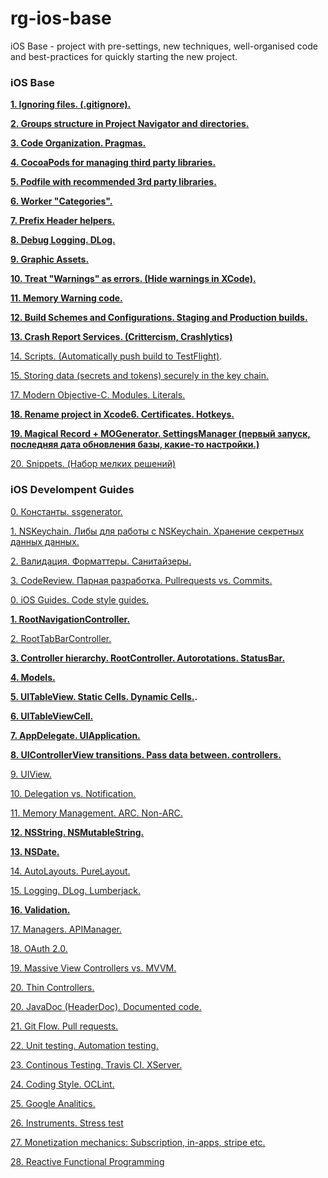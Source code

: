 # rg-ios-base
iOS Base - project with pre-settings, new techniques, well-organised code and best-practices for quickly starting the new project.

### iOS Base

**[1. Ignoring files. (.gitignore).](https://github.com/arthurigberdin/rg-ios-base/blob/master/Docs/ignoring_files.md)**

**[2. Groups structure in Project Navigator and directories.](https://github.com/arthurigberdin/rg-ios-base/blob/master/Docs/groups_projectnavigator.md)**

**[3. Code Organization. Pragmas.](https://github.com/arthurigberdin/rg-ios-base/blob/master/Docs/structure_code.md)**

**[4. CocoaPods for managing third party libraries.](https://github.com/arthurigberdin/rg-ios-base/blob/master/Docs/cocoapods.md)**

**[5. Podfile with recommended 3rd party libraries.](https://github.com/arthurigberdin/rg-ios-base/blob/master/Docs/podfile_libs.md)**

**[6. Worker "Categories".](https://github.com/arthurigberdin/rg-ios-base/blob/master/Docs/worker_categories.md)**

**[7. Prefix Header helpers.](https://github.com/arthurigberdin/rg-ios-base/blob/master/Docs/prefix_header_helpers.md)**

**[8. Debug Logging. DLog.](https://github.com/arthurigberdin/rg-ios-base/blob/master/Docs/debug_logging.md)**

**[9. Graphic Assets.](https://github.com/arthurigberdin/rg-ios-base/blob/master/Docs/graphic_assets.md)**

**[10. Treat "Warnings" as errors. (Hide warnings in XCode).](https://github.com/arthurigberdin/rg-ios-base/blob/master/Docs/treat_warnings.md)**

**[11. Memory Warning code.](https://github.com/arthurigberdin/rg-ios-base/blob/master/Docs/memory_warning.md)**

**[12. Build Schemes and Configurations. Staging and Production builds.](https://github.com/arthurigberdin/rg-ios-base/blob/master/Docs/schemes.md)**

**[13. Crash Report Services. (Crittercism, Crashlytics)](https://github.com/arthurigberdin/rg-ios-base/blob/master/Docs/crash_report.md)**

[14. Scripts. (Automatically push build to TestFlight)](https://github.com/arthurigberdin/rg-ios-base/blob/master/Docs/scripts_push_build_testflight.md).

[15. Storing data (secrets and tokens) securely in the key chain.](https://github.com/arthurigberdin/rg-ios-base/blob/master/Docs/securely_store_data.md)

[17. Modern Objective-C. Modules. Literals.](https://github.com/arthurigberdin/rg-ios-base/blob/master/Docs/modern_objc.md)

**[18. Rename project in Xcode6. Certificates. Hotkeys.](https://github.com/arthurigberdin/rg-ios-base/blob/master/Docs/rename_project.md)**

**[19. Magical Record + MOGenerator. SettingsManager (первый запуск, последняя дата обновления базы, какие-то настройки.)](https://github.com/arthurigberdin/rg-ios-base/blob/master/Docs/magicalrecord_mogenerator.md)**

[20. Snippets. (Набор мелких решений)](https://github.com/arthurigberdin/rg-ios-base/blob/master/Docs/snippets.md)


### iOS Develompent Guides

[0. Константы. ssgenerator.]()

[1. NSKeychain. Либы для работы с NSKeychain. Хранение секретных данных данных.]()

[2. Валидация. Форматтеры. Санитайзеры.]()

[3. CodeReview. Парная разработка. Pullrequests vs. Commits.]()

[0. iOS Guides. Code style guides.](https://github.com/arthurigberdin/rg-ios-base/blob/master/Docs/iosguides.md)

**[1. RootNavigationController.](https://github.com/arthurigberdin/rg-ios-base/blob/master/Docs/rootnavcontroller.md)**

[2. RootTabBarController.](https://github.com/arthurigberdin/rg-ios-base/blob/master/Docs/roottabbarcontroller.md)

**[3. Controller hierarchy. RootController. Autorotations. StatusBar.](https://github.com/arthurigberdin/rg-ios-base/blob/master/Docs/controller_hierarchy.md)**

**[4. Models.](https://github.com/arthurigberdin/rg-ios-base/blob/master/Docs/models.md)**

**[5. UITableView. Static Cells. Dynamic Cells.](https://github.com/arthurigberdin/rg-ios-base/blob/master/Docs/tableview.md).**

**[6. UITableViewCell.](https://github.com/arthurigberdin/rg-ios-base/blob/master/Docs/tableviewcell.md)**

**[7. AppDelegate. UIApplication.](https://github.com/arthurigberdin/rg-ios-base/blob/master/Docs/appdelegate.md)**

**[8. UIControllerView transitions. Pass data between. controllers.](https://github.com/arthurigberdin/rg-ios-base/blob/master/Docs/controller.md)**

[9. UIView.](https://github.com/arthurigberdin/rg-ios-base/blob/master/Docs/uiview.md)

[10. Delegation vs. Notification.](https://github.com/arthurigberdin/rg-ios-base/blob/master/Docs/delegation-notification.md)

[11. Memory Management. ARC. Non-ARC.](https://github.com/arthurigberdin/rg-ios-base/blob/master/Docs/memory.md)

**[12. NSString. NSMutableString.](https://github.com/arthurigberdin/rg-ios-base/blob/master/Docs/nsstring.md)**

**[13. NSDate.](https://github.com/arthurigberdin/rg-ios-base/blob/master/Docs/date.md)**

[14. AutoLayouts. PureLayout.](https://github.com/arthurigberdin/rg-ios-base/blob/master/Docs/autolayouts.md)

[15. Logging. DLog. Lumberjack.](https://github.com/arthurigberdin/rg-ios-base/blob/master/Docs/logging.md)

**[16. Validation.](https://github.com/arthurigberdin/rg-ios-base/blob/master/Docs/logging.md)**



[17. Managers. APIManager.](https://github.com/arthurigberdin/rg-ios-base/blob/master/Docs/managers.md)

[18. OAuth 2.0.](https://github.com/arthurigberdin/rg-ios-base/blob/master/Docs/oauth.md)

[19. Massive View Controllers vs. MVVM.](https://github.com/arthurigberdin/rg-ios-base/blob/master/Docs/mvvm.md)

[20. Thin Controllers.](https://github.com/arthurigberdin/rg-ios-base/blob/master/Docs/thin_controllers.md)

[20. JavaDoc (HeaderDoc). Documented code. ](https://github.com/arthurigberdin/rg-ios-base/blob/master/Docs/java_doc.md)

[21. Git Flow. Pull requests.](https://github.com/arthurigberdin/rg-ios-base/blob/master/Docs/git_flow.md)

[22. Unit testing. Automation testing.](https://github.com/arthurigberdin/rg-ios-base/blob/master/Docs/testing.md)

[23. Continous Testing. Travis CI. XServer.](https://github.com/arthurigberdin/rg-ios-base/blob/master/Docs/continous_testing.md)

[24. Coding Style. OCLint.](https://github.com/arthurigberdin/rg-ios-base/blob/master/Docs/coding_style_oclint.md)

[25. Google Analitics.](https://github.com/arthurigberdin/rg-ios-base/blob/master/Docs/google_analitics.md)

[26. Instruments. Stress test](https://github.com/arthurigberdin/rg-ios-base/blob/master/Docs/instruments.md)

[27. Monetization mechanics: Subscription, in-apps, stripe etc.](https://github.com/arthurigberdin/rg-ios-base/blob/master/Docs/monetization.md)

[28. Reactive Functional Programming](https://github.com/arthurigberdin/rg-ios-base/blob/master/Docs/reactive_programming.md)

